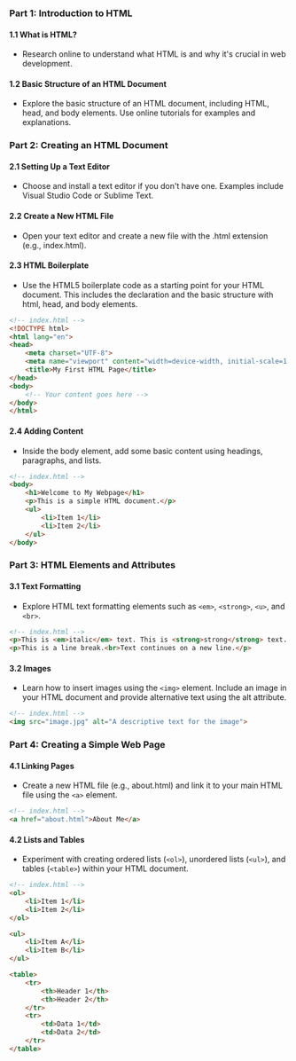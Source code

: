 
### Part 1: Introduction to HTML

#### 1.1 What is HTML?
- Research online to understand what HTML is and why it's crucial in web development.

#### 1.2 Basic Structure of an HTML Document
- Explore the basic structure of an HTML document, including HTML, head, and body elements. Use online tutorials for examples and explanations.

### Part 2: Creating an HTML Document

#### 2.1 Setting Up a Text Editor
- Choose and install a text editor if you don't have one. Examples include Visual Studio Code or Sublime Text.

#### 2.2 Create a New HTML File
- Open your text editor and create a new file with the .html extension (e.g., index.html).

#### 2.3 HTML Boilerplate
- Use the HTML5 boilerplate code as a starting point for your HTML document. This includes the <!DOCTYPE html> declaration and the basic structure with html, head, and body elements.

```html
<!-- index.html -->
<!DOCTYPE html>
<html lang="en">
<head>
    <meta charset="UTF-8">
    <meta name="viewport" content="width=device-width, initial-scale=1.0">
    <title>My First HTML Page</title>
</head>
<body>
    <!-- Your content goes here -->
</body>
</html>
```

#### 2.4 Adding Content
- Inside the body element, add some basic content using headings, paragraphs, and lists.

```html
<!-- index.html -->
<body>
    <h1>Welcome to My Webpage</h1>
    <p>This is a simple HTML document.</p>
    <ul>
        <li>Item 1</li>
        <li>Item 2</li>
    </ul>
</body>
```

### Part 3: HTML Elements and Attributes

#### 3.1 Text Formatting
- Explore HTML text formatting elements such as `<em>`, `<strong>`, `<u>`, and `<br>`.

```html
<!-- index.html -->
<p>This is <em>italic</em> text. This is <strong>strong</strong> text. This is <u>underlined</u> text.</p>
<p>This is a line break.<br>Text continues on a new line.</p>
```

#### 3.2 Images
- Learn how to insert images using the `<img>` element. Include an image in your HTML document and provide alternative text using the alt attribute.

```html
<!-- index.html -->
<img src="image.jpg" alt="A descriptive text for the image">
```

### Part 4: Creating a Simple Web Page

#### 4.1 Linking Pages
- Create a new HTML file (e.g., about.html) and link it to your main HTML file using the `<a>` element.

```html
<!-- index.html -->
<a href="about.html">About Me</a>
```

#### 4.2 Lists and Tables
- Experiment with creating ordered lists (`<ol>`), unordered lists (`<ul>`), and tables (`<table>`) within your HTML document.

```html
<!-- index.html -->
<ol>
    <li>Item 1</li>
    <li>Item 2</li>
</ol>

<ul>
    <li>Item A</li>
    <li>Item B</li>
</ul>

<table>
    <tr>
        <th>Header 1</th>
        <th>Header 2</th>
    </tr>
    <tr>
        <td>Data 1</td>
        <td>Data 2</td>
    </tr>
</table>
```

